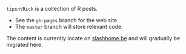 `tipsntRick` is a collection of R posts. 
- See the `gh-pages` branch for the web site.
- The `master` branch will store relevant code.

The content is currently locate on [slashhome.be](proteome.sysbiol.cam.ac.uk/lgatto/rnotes.html) and will gradually be migrated here.